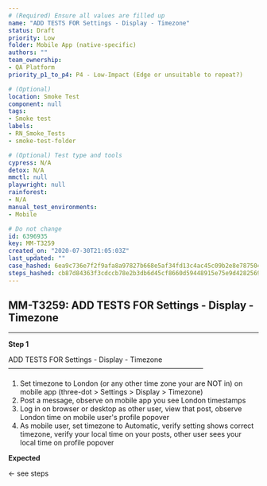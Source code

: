 ```yaml
---
# (Required) Ensure all values are filled up
name: "ADD TESTS FOR Settings - Display - Timezone"
status: Draft
priority: Low
folder: Mobile App (native-specific)
authors: ""
team_ownership: 
- QA Platform
priority_p1_to_p4: P4 - Low-Impact (Edge or unsuitable to repeat?)

# (Optional)
location: Smoke Test
component: null
tags: 
- Smoke test
labels: 
- RN_Smoke_Tests
- smoke-test-folder

# (Optional) Test type and tools
cypress: N/A
detox: N/A
mmctl: null
playwright: null
rainforest: 
- N/A
manual_test_environments: 
- Mobile

# Do not change
id: 6396935
key: MM-T3259
created_on: "2020-07-30T21:05:03Z"
last_updated: ""
case_hashed: 6ea9c736e7f2f9afa8a97827b668e5af34fd13c4ac45c09b2e8e7875044ab16cc70cf6a6b2ed22add41906038f2cd34a
steps_hashed: cb87d84363f3cdccb78e2b3db6d45cf8660d59448915e75e9d4282569ed43c57bfe16a3a1de8f22542571af7eb7dcc3d
---
```


<!-- (Auto-generated) Based on frontmatter's "key" and "name" -->

## MM-T3259: ADD TESTS FOR Settings - Display - Timezone

---

**Step 1**

ADD TESTS FOR Settings - Display - Timezone\
————————————————————————————

1. Set timezone to London (or any other time zone your are NOT in) on mobile app (three-dot > Settings > Display > Timezone)
2. Post a message, observe on mobile app you see London timestamps
3. Log in on browser or desktop as other user, view that post, observe London time on mobile user's profile popover
4. As mobile user, set timezone to Automatic, verify setting shows correct timezone, verify your local time on your posts, other user sees your local time on profile popover

**Expected**

← see steps
